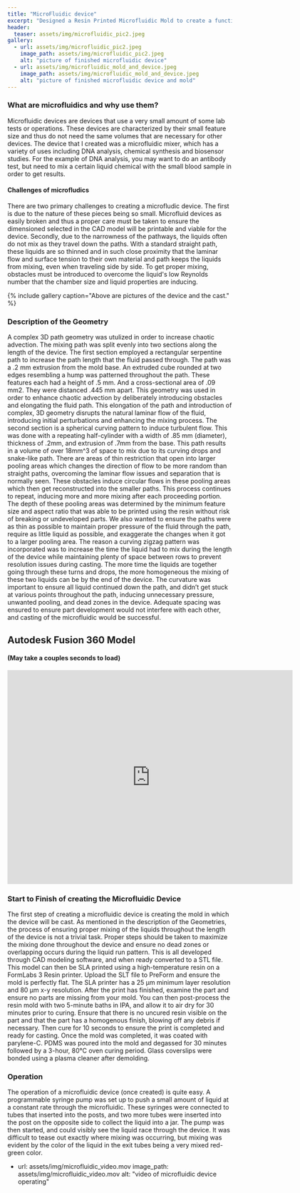 ```yaml
---
title: "MicroFluidic device"
excerpt: "Designed a Resin Printed Microfluidic Mold to create a functioning microfluidic device."
header:
  teaser: assets/img/microfluidic_pic2.jpeg
gallery:
  - url: assets/img/microfluidic_pic2.jpeg
    image_path: assets/img/microfluidic_pic2.jpeg
    alt: "picture of finished microfluidic device"
  - url: assets/img/microfluidic_mold_and_device.jpeg
    image_path: assets/img/microfluidic_mold_and_device.jpeg
    alt: "picture of finished microfluidic device and mold"
---
```


### What are microfluidics and why use them?
  Microfluidic devices are devices that use a very small amount of some lab tests or operations. These devices are characterized by their small feature size and thus do not need the same volumes that are necessary for other devices. The device that I created was a microfluidic mixer, which has a variety of uses including DNA analysis, chemical synthesis and biosensor studies. For the example of DNA analysis, you may want to do an antibody test, but need to mix a certain liquid chemical with the small blood sample in order to get results. 

#### Challenges of microfludics
  There are two primary challenges to creating a microfludic device. The first is due to the nature of these pieces being so small. Microfluid devices as easily broken and thus a proper care must be taken to ensure the dimensioned selected in the CAD model will be printable and viable for the device. Secondly, due to the narrowness of the pathways, the liquids often do not mix as they travel down the paths. With a standard straight path, these liquids are so thinned and in such close proximity that the laminar flow and surface tension to their own material and path keeps the liquids from mixing, even when traveling side by side. To get proper mixing, obstacles must be introduced to overcome the liquid's low Reynolds number that the chamber size and liquid properties are inducing.

{% include gallery caption="Above are pictures of the device and the cast." %}


### Description of the Geometry
  A complex 3D path geometry was utulized in order to increase chaotic advection. The mixing path was split evenly into two sections along the length of the device. The first section employed a rectangular serpentine path to increase the path length that the fluid passed through. The path was a .2 mm extrusion from the mold base. An extruded cube rounded at two edges resembling a hump was patterned throughout the path. These features each had a height of .5 mm. And a cross-sectional area of .09 mm2. They were distanced .445 mm apart. This geometry was used in order to enhance chaotic advection by deliberately introducing obstacles and elongating the fluid path. This elongation of the path and introduction of complex, 3D geometry disrupts the natural laminar flow of the fluid, introducing initial perturbations and enhancing the mixing process.
  The second section is a spherical curving pattern to induce turbulent flow. This was done with a repeating half-cylinder with a width of .85 mm (diameter), thickness of .2mm, and extrusion of .7mm from the base. This path results in a volume of over 18mm^3 of space to mix due to its curving drops and snake-like path. There are areas of thin restriction that open into larger pooling areas which changes the direction of flow to be more random than straight paths, overcoming the laminar flow issues and separation that is normally seen. These obstacles induce circular flows in these pooling areas which then get reconstructed into the smaller paths. This process continues to repeat, inducing more and more mixing after each proceeding portion. The depth of these pooling areas was determined by the minimum feature size and aspect ratio that was able to be printed using the resin without risk of breaking or undeveloped parts. We also wanted to ensure the paths were as thin as possible to maintain proper pressure of the fluid through the path, require as little liquid as possible, and exaggerate the changes when it got to a larger pooling area.
  The reason a curving zigzag pattern was incorporated was to increase the time the liquid had to mix during the length of the device while maintaining plenty of space between rows to prevent resolution issues during casting. The more time the liquids are together going through these turns and drops, the more homogeneous the mixing of these two liquids can be by the end of the device. The curvature was important to ensure all liquid continued down the path, and didn’t get stuck at various points throughout the path, inducing unnecessary pressure, unwanted pooling, and dead zones in the device. Adequate spacing was ensured to ensure part development would not interfere with each other, and casting of the microfluidic would be successful.


## Autodesk Fusion 360 Model
#### (May take a couples seconds to load)
<iframe src="https://vanderbilt643.autodesk360.com/shares/public/SH512d4QTec90decfa6e980c9d449578c6d1?mode=embed" width="640" height="480" allowfullscreen="true" webkitallowfullscreen="true" mozallowfullscreen="true"  frameborder="0"></iframe>

### Start to Finish of creating the Microfluidic Device
  The first step of creating a microfluidic device is creating the mold in which the device will be cast. As mentioned in the description of the Geometries, the process of ensuring proper mixing of the liquids throughout the length of the device is not a trivial task. Proper steps should be taken to maximize the mixing done throughout the device and ensure no dead zones or overlapping occurs during the liquid run pattern. This is all developed through CAD modeling software, and when ready converted to a STL file. 
  This model can then be SLA printed using a high-temperature resin on a FormLabs 3 Resin printer. Upload the SLT file to PreForm and ensure the mold is perfectly flat. The SLA printer has a 25 µm minimum layer resolution and 80 µm x-y resolution. After the print has finished, examine the part and ensure no parts are missing from your mold. You can then post-process the resin mold with two 5-minute baths in IPA, and allow it to air dry for 30 minutes prior to curing. Ensure that there is no uncured resin visible on the part and that the part has a homogenous finish, blowing off any debris if necessary. Then cure for 10 seconds to ensure the print is completed and ready for casting.
  Once the mold was completed, it was coated with parylene-C. PDMS was poured into the mold and degassed for 30 minutes followed by a 3-hour, 80°C oven curing period. Glass coverslips were bonded using a plasma cleaner after demolding.


### Operation
  The operation of a microfluidic device (once created) is quite easy. A programmable syringe pump was set up to push a small amount of liquid at a constant rate through the microfluidic. These syringes were connected to tubes that inserted into the posts, and two more tubes were inserted into the post on the opposite side to collect the liquid into a jar. The pump was then started, and could visibly see the liquid race through the device. It was difficult to tease out exactly where mixing was occurring, but mixing was evident by the color of the liquid in the exit tubes being a very mixed red-green color.


  - url: assets/img/microfluidic_video.mov
    image_path: assets/img/microfluidic_video.mov
    alt: "video of microfluidic device operating"

